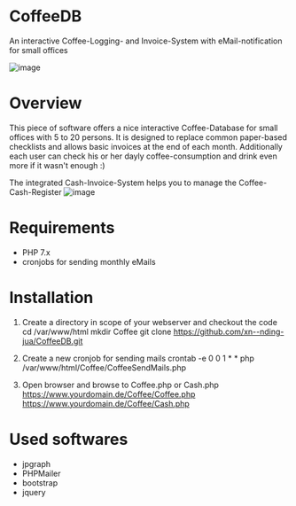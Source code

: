 # CoffeeDB
An interactive Coffee-Logging- and Invoice-System with eMail-notification for small offices

![image](https://user-images.githubusercontent.com/9845353/136352339-f076193f-829f-4f4c-a962-8c3f71fc2b91.png)

# Overview
This piece of software offers a nice interactive Coffee-Database for small offices with 5 to 20 persons. It is designed to replace common paper-based checklists and allows basic invoices at the end of each month. Additionally each user can check his or her dayly coffee-consumption and drink even more if it wasn't enough :)

The integrated Cash-Invoice-System helps you to manage the Coffee-Cash-Register
![image](https://user-images.githubusercontent.com/9845353/136352787-43df65f8-87ce-4cf9-9266-64813e054359.png)

# Requirements
- PHP 7.x
- cronjobs for sending monthly eMails

# Installation
1. Create a directory in scope of your webserver and checkout the code
cd /var/www/html
mkdir Coffee
git clone https://github.com/xn--nding-jua/CoffeeDB.git

2. Create a new cronjob for sending mails
crontab -e
0 0 1 * * php /var/www/html/Coffee/CoffeeSendMails.php

3. Open browser and browse to Coffee.php or Cash.php
https://www.yourdomain.de/Coffee/Coffee.php
https://www.yourdomain.de/Coffee/Cash.php


# Used softwares
- jpgraph
- PHPMailer
- bootstrap
- jquery
